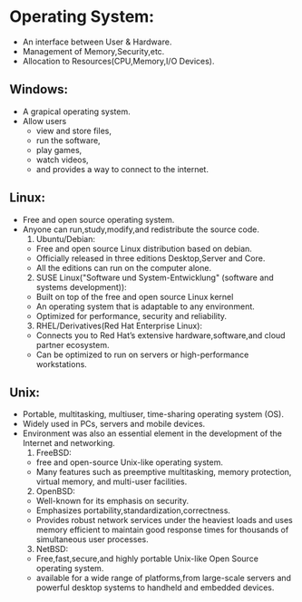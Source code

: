 # Operating System:
- An interface between User & Hardware.
- Management of Memory,Security,etc.
- Allocation to Resources(CPU,Memory,I/O Devices).
## Windows:
- A grapical operating system.
- Allow users
    - view and store files,
    - run the software,
    - play games, 
    - watch videos,
    - and provides a way to connect to the internet.
## Linux:
- Free and open source operating system.
- Anyone can run,study,modify,and redistribute the source code.
    1. Ubuntu/Debian:
    - Free and open source Linux distribution based on debian.
    - Officially released in three editions Desktop,Server and Core.
    - All the editions can run on the computer alone.
    2. SUSE Linux("Software und System-Entwicklung" (software and systems development)):
    - Built on top of the free and open source Linux kernel 
    - An operating system that is adaptable to any environment.
    - Optimized for performance, security and reliability.
    3. RHEL/Derivatives(Red Hat Enterprise Linux):
    - Connects you to Red Hat’s extensive hardware,software,and cloud partner ecosystem.
    - Can be optimized to run on servers or high-performance workstations.
## Unix:
- Portable, multitasking, multiuser, time-sharing operating system (OS). 
- Widely used in PCs, servers and mobile devices.
- Environment was also an essential element in the development of the Internet and networking.
    1. FreeBSD:
    - free and open-source Unix-like operating system.
    - Many features such as preemptive multitasking, memory protection, virtual memory, and multi-user facilities.
    2. OpenBSD:
    - Well-known for its emphasis on security.
    - Emphasizes portability,standardization,correctness.
    - Provides robust network services under the heaviest loads and uses memory efficient to maintain good response times for thousands of simultaneous user processes.
    3. NetBSD:
    - Free,fast,secure,and highly portable Unix-like Open Source operating system.
    - available for a wide range of platforms,from large-scale servers and powerful desktop systems to handheld and embedded devices.
